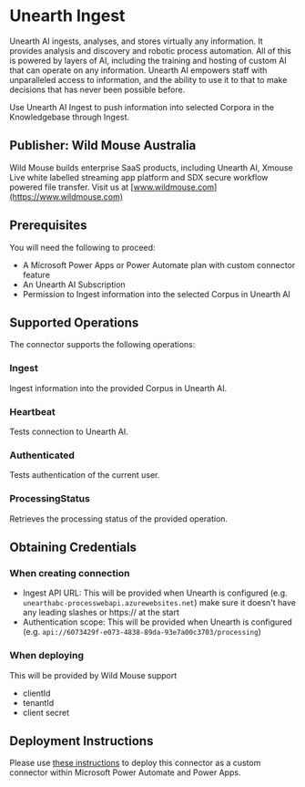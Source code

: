 # Unearth Ingest

Unearth AI ingests, analyses, and stores virtually any information. It provides analysis and discovery and robotic process automation. All of this is powered by layers of AI, including the training and hosting of custom AI that can operate on any information. Unearth AI empowers staff with unparalleled access to information, and the ability to use it to that to make decisions that has never been possible before.

Use Unearth AI Ingest to push information into selected Corpora in the Knowledgebase through Ingest.

## Publisher: Wild Mouse Australia

Wild Mouse builds enterprise SaaS products, including Unearth AI, Xmouse Live white labelled streaming app platform and SDX secure workflow powered file transfer. Visit us at [www.wildmouse.com](https://www.wildmouse.com)

## Prerequisites

You will need the following to proceed:

- A Microsoft Power Apps or Power Automate plan with custom connector feature
- An Unearth AI Subscription
- Permission to Ingest information into the selected Corpus in Unearth AI

## Supported Operations

The connector supports the following operations:

### Ingest

Ingest information into the provided Corpus in Unearth AI.

### Heartbeat

Tests connection to Unearth AI.

### Authenticated

Tests authentication of the current user.

### ProcessingStatus

Retrieves the processing status of the provided operation.

## Obtaining Credentials

### When creating connection

- Ingest API URL: This will be provided when Unearth is configured (e.g. `unearthabc-processwebapi.azurewebsites.net`) make sure it doesn't have any leading slashes or https:// at the start
- Authentication scope: This will be provided when Unearth is configured (e.g. `api://6073429f-e073-4838-89da-93e7a00c3703/processing`)

### When deploying

This will be provided by Wild Mouse support

- clientId
- tenantId
- client secret

## Deployment Instructions

Please use [these instructions](https://docs.microsoft.com/en-us/connectors/custom-connectors/paconn-cli) to deploy this connector as a custom connector within Microsoft Power Automate and Power Apps.
